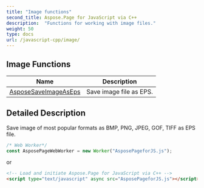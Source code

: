 ```yaml
---
title: "Image functions"
second_title: Aspose.Page for JavaScript via C++
description:  "Functions for working with image files."
weight: 50
type: docs
url: /javascript-cpp/image/
---
```


## Image Functions

|      Name      |  Description   |
| -------------- | -------------- |
| [AsposeSaveImageAsEps](./saveimageaseps/) | Save image file as EPS. |

## Detailed Description

Save image of most popular formats as BMP, PNG, JPEG, GOF, TIFF as EPS file.

```js
/* Web Worker*/
const AsposePageWebWorker = new Worker("AsposePageforJS.js");
```
or
```html
<!-- Load and initiate Aspose.Page for JavaScript via C++ -->
<script type="text/javascript" async src="AsposePageforJS.js"></script>
```
